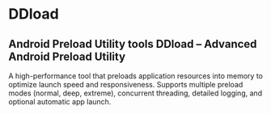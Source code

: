 # DDload
Android Preload Utility tools
DDload – Advanced Android Preload Utility
---
A high-performance tool that preloads application resources into memory to optimize launch speed and responsiveness.
Supports multiple preload modes (normal, deep, extreme), concurrent threading, detailed logging, and optional automatic app launch.
